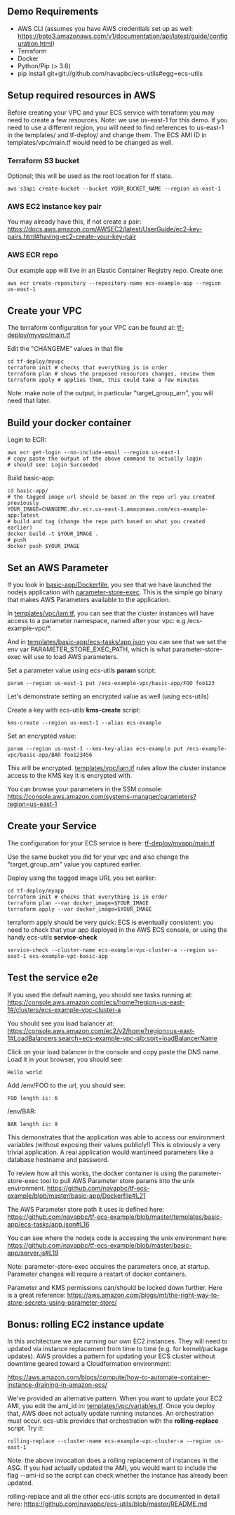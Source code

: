 ## Demo Requirements

- AWS CLI (assumes you have AWS credentials set up as well: https://boto3.amazonaws.com/v1/documentation/api/latest/guide/configuration.html)
- Terraform
- Docker
- Python/Pip (> 3.6)
- pip install git+git://github.com/navapbc/ecs-utils#egg=ecs-utils

## Setup required resources in AWS

Before creating your VPC and your ECS service with terraform you may need to create a few resources. Note: we use us-east-1 for this demo. If you need to use a different region, you will need to find references to us-east-1 in the templates/ and tf-deploy/ and change them. The ECS AMI ID in templates/vpc/main.tf would need to be changed as well.

### Terraform S3 bucket

Optional; this will be used as the root location for tf state.
```
aws s3api create-bucket --bucket YOUR_BUCKET_NAME --region us-east-1
```

### AWS EC2 instance key pair

You may already have this, if not create a pair: https://docs.aws.amazon.com/AWSEC2/latest/UserGuide/ec2-key-pairs.html#having-ec2-create-your-key-pair

### AWS ECR repo

Our example app will live in an Elastic Container Registry repo.  Create one:
```
aws ecr create-repository --repository-name ecs-example-app --region us-east-1
```

## Create your VPC

The terraform configuration for your VPC can be found at: [tf-deploy/myvpc/main.tf](../tf-deploy/myvpc/main.tf)

Edit the "CHANGEME" values in that file

```
cd tf-deploy/myvpc
terraform init # checks that everything is in order
terraform plan # shows the proposed resources changes, review them
terraform apply # applies them, this could take a few minutes
```

Note: make note of the output, in particular "target_group_arn", you will need that later.

## Build your docker container

Login to ECR:
```
aws ecr get-login --no-include-email --region us-east-1
# copy paste the output of the above command to actually login
# should see: Login Succeeded
```

Build basic-app:
```
cd basic-app/
# the tagged image url should be based on the repo url you created previously
YOUR_IMAGE=CHANGEME.dkr.ecr.us-east-1.amazonaws.com/ecs-example-app:latest
# build and tag (change the repo path based on what you created earlier)
docker build -t $YOUR_IMAGE .
# push
docker push $YOUR_IMAGE
```

## Set an AWS Parameter

If you look in [basic-app/Dockerfile](../basic-app/Dockerfile), you see that we have launched the nodejs application with [parameter-store-exec](https://github.com/cultureamp/parameter-store-exec). This is the simple go binary that makes AWS Parameters available to the application.

In [templates/vpc/iam.tf](../templates/vpc/iam.tf), you can see that the cluster instances will have access to a parameter namespace, named after your vpc: e.g /ecs-example-vpc/*.

And in [templates/basic-app/ecs-tasks/app.json](../templates/basic-app/ecs-tasks/app.json) you can see that we set the env var PARAMETER_STORE_EXEC_PATH, which is what parameter-store-exec will use to load AWS parameters.

Set a parameter value using ecs-utils **param** script:
```
param --region us-east-1 put /ecs-example-vpc/basic-app/FOO foo123
```

Let's demonstrate setting an encrypted value as well (using ecs-utils)

Create a key with ecs-utils **kms-create** script:
```
kms-create --region us-east-1 --alias ecs-example
```

Set an encrypted value:
```
param --region us-east-1 --kms-key-alias ecs-example put /ecs-example-vpc/basic-app/BAR foo123456
```

This will be encrypted. [templates/vpc/iam.tf](../templates/vpc/iam.tf) rules allow the cluster instance access to the KMS key it is encrypted with.

You can browse your parameters in the SSM console:
https://console.aws.amazon.com/systems-manager/parameters?region=us-east-1

## Create your Service
The configuration for your ECS service is here: [tf-deploy/myapp/main.tf](../tf-deploy/myapp/main.tf)

Use the same bucket you did for your vpc and also change the "target_group_arn" value you captured earlier.

Deploy using the tagged image URL you set earlier:

```
cd tf-deploy/myapp
terraform init # checks that everything is in order
terraform plan --var docker_image=$YOUR_IMAGE
terraform apply --var docker_image=$YOUR_IMAGE
```

terraform apply should be very quick: ECS is eventually consistent: you need to check that your app deployed in the AWS ECS console, or using the handy ecs-utils **service-check**
```
service-check --cluster-name ecs-example-vpc-cluster-a --region us-east-1 ecs-example-vpc-basic-app
```

## Test the service e2e

If you used the default naming, you should see tasks running at:
https://console.aws.amazon.com/ecs/home?region=us-east-1#/clusters/ecs-example-vpc-cluster-a

You should see you load balancer at:
https://console.aws.amazon.com/ec2/v2/home?region=us-east-1#LoadBalancers:search=ecs-example-vpc-alb;sort=loadBalancerName

Click on your load balancer in the console and copy paste the DNS name. Load it in your browser, you should see:
```
Hello world
```

Add /env/FOO to the url, you should see:
```
FOO length is: 6
```

/env/BAR:
```
BAR length is: 9
```

This demonstrates that the application was able to access our environment variables (without exposing their values publicly!) This is obviously a very trivial application. A real application would want/need parameters like a database hostname and password.

To review how all this works, the docker container is using the parameter-store-exec tool to pull AWS Parameter store params into the unix environment.
https://github.com/navapbc/tf-ecs-example/blob/master/basic-app/Dockerfile#L21

The AWS Parameter store path it uses is defined here:
https://github.com/navapbc/tf-ecs-example/blob/master/templates/basic-app/ecs-tasks/app.json#L16

You can see where the nodejs code is accessing the unix environment here: https://github.com/navapbc/tf-ecs-example/blob/master/basic-app/server.js#L19

Note: parameter-store-exec acquires the parameters once, at startup. Parameter changes will require a restart of docker containers.

Parameter and KMS permissions can/should be locked down further. Here is a great reference: https://aws.amazon.com/blogs/mt/the-right-way-to-store-secrets-using-parameter-store/

## Bonus: rolling EC2 instance update

In this architecture we are running our own EC2 instances. They will need to updated via instance replacement from time to time (e.g. for kernel/package updates). AWS provides a pattern for updating your ECS cluster without downtime geared toward a Cloudformation environment:

https://aws.amazon.com/blogs/compute/how-to-automate-container-instance-draining-in-amazon-ecs/

We've provided an alternative pattern. When you want to update your EC2 AMI, you edit the ami_id in: [templates/vpc/variables.tf](../templates/vpc/variables.tf). Once you deploy that, AWS does not actually update running instances. An orchestration must occur. ecs-utils provides that orchestration with the **rolling-replace** script. Try it:

```
rolling-replace --cluster-name ecs-example-vpc-cluster-a --region us-east-1
```

Note: the above invocation does a rolling replacement of instances in the ASG. If you had actually updated the AMI, you would want to include the flag --ami-id so the script can check whether the instance has already been updated.

rolling-replace and all the other ecs-utils scripts are documented in detail here: https://github.com/navapbc/ecs-utils/blob/master/README.md

